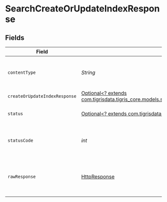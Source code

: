 # SearchCreateOrUpdateIndexResponse


## Fields

| Field                                                                                                                                          | Type                                                                                                                                           | Required                                                                                                                                       | Description                                                                                                                                    |
| ---------------------------------------------------------------------------------------------------------------------------------------------- | ---------------------------------------------------------------------------------------------------------------------------------------------- | ---------------------------------------------------------------------------------------------------------------------------------------------- | ---------------------------------------------------------------------------------------------------------------------------------------------- |
| `contentType`                                                                                                                                  | *String*                                                                                                                                       | :heavy_check_mark:                                                                                                                             | HTTP response content type for this operation                                                                                                  |
| `createOrUpdateIndexResponse`                                                                                                                  | [Optional<? extends com.tigrisdata.tigris_core.models.shared.CreateOrUpdateIndexResponse>](../../models/shared/CreateOrUpdateIndexResponse.md) | :heavy_minus_sign:                                                                                                                             | OK                                                                                                                                             |
| `status`                                                                                                                                       | [Optional<? extends com.tigrisdata.tigris_core.models.shared.Status>](../../models/shared/Status.md)                                           | :heavy_minus_sign:                                                                                                                             | Default error response                                                                                                                         |
| `statusCode`                                                                                                                                   | *int*                                                                                                                                          | :heavy_check_mark:                                                                                                                             | HTTP response status code for this operation                                                                                                   |
| `rawResponse`                                                                                                                                  | [HttpResponse<InputStream>](https://docs.oracle.com/en/java/javase/11/docs/api/java.net.http/java/net/http/HttpResponse.html)                  | :heavy_check_mark:                                                                                                                             | Raw HTTP response; suitable for custom response parsing                                                                                        |